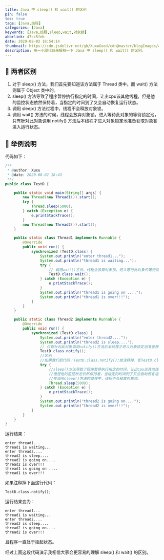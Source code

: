 ```yaml
---
title: Java 中 sleep() 和 wait() 的区别
pin: false
toc: true
tags: [Java,线程]
categories: [Java]
keywords: [Java,线程,sleep,wait,对象锁]
abbrlink: 47cc5feb
date: 2020-08-02 18:54:14
thumbnail: https://cdn.jsdelivr.net/gh/XuxuGood/cdn@master/blogImages/article-thumbnail/thread.png
description: 用一小段代码来解释一下 Java 中 sleep() 和 wait() 的区别。
---
```


## :tada: 两者区别
1. 对于 sleep() 方法，我们首先要知道该方法属于 Thread 类中。而 wait() 方法则属于 Object 类中的。
2. sleep() 方法导致了程序暂停执行指定的时间，让出cpu该其他线程，但是他的监控状态依然保持着，当指定的时间到了又会自动恢复运行状态。
3. 调用 sleep() 方法过程中，线程不会释放对象锁。
4. 调用 wait() 方法的时候，线程会放弃对象锁，进入等待此对象的等待锁定池，只有针对此对象调用 notify() 方法后本线程才进入对象锁定池准备获取对象锁进入运行状态。

## :tada: 举例说明

代码如下：
```java
/**
 * @author: Xuxu
 * @date: 2020-08-02 18:43
 **/
public class TestD {

    public static void main(String[] args) {
        new Thread(new Thread1()).start();
        try {
            Thread.sleep(5000);
        } catch (Exception e) {
            e.printStackTrace();
        }
        new Thread(new Thread2()).start();
    }

    public static class Thread1 implements Runnable {
        @Override
        public void run() {
            synchronized (TestD.class) {
                System.out.println("enter thread1...");
                System.out.println("thread1 is waiting...");
                try {
                    // 调用wait()方法，线程会放弃对象锁，进入等待此对象的等待锁定池
                    TestD.class.wait();
                } catch (Exception e) {
                    e.printStackTrace();
                }
                System.out.println("thread1 is going on ....");
                System.out.println("thread1 is over!!!");
            }
        }
    }

    public static class Thread2 implements Runnable {
        @Override
        public void run() {
            synchronized (TestD.class) {
                System.out.println("enter thread2....");
                System.out.println("thread2 is sleep....");
                // 只有针对此对象调用notify()方法后本线程才进入对象锁定池准备获取对象锁进入运行状态。
                TestD.class.notify();
                //区别
                //如果我们把代码：TestD.class.notify();给注释掉，即TestD.class调用了wait()方法，但是没有调用notify()方法，则线程永远处于挂起状态。
                try {
                    //sleep()方法导致了程序暂停执行指定的时间，让出cpu该其他线程，
                    //但是他的监控状态依然保持者，当指定的时间到了又会自动恢复运行状态。
                    //在调用sleep()方法的过程中，线程不会释放对象锁。
                    Thread.sleep(5000);
                } catch (Exception e) {
                    e.printStackTrace();
                }
                System.out.println("thread2 is going on....");
                System.out.println("thread2 is over!!!");
            }
        }
    }
}
```

运行结果：
```
enter thread1...
thread1 is waiting...
enter thread2....
thread2 is sleep....
thread2 is going on....
thread2 is over!!!
thread1 is going on ....
thread1 is over!!!
```

如果注释掉下面这行代码：
```
TestD.class.notify();
```

运行结果变为：
```
enter thread1...
thread1 is waiting...
enter thread2....
thread2 is sleep....
thread2 is going on....
thread2 is over!!!
```
且程序一直处于挂起状态。

经过上面这段代码演示我相信大家会更容易的理解 sleep() 和 wait() 的区别。
